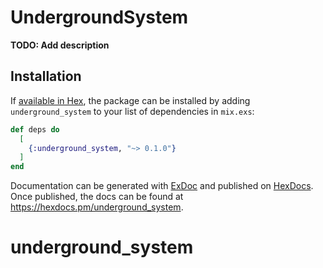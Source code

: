 # UndergroundSystem

**TODO: Add description**

## Installation

If [available in Hex](https://hex.pm/docs/publish), the package can be installed
by adding `underground_system` to your list of dependencies in `mix.exs`:

```elixir
def deps do
  [
    {:underground_system, "~> 0.1.0"}
  ]
end
```

Documentation can be generated with [ExDoc](https://github.com/elixir-lang/ex_doc)
and published on [HexDocs](https://hexdocs.pm). Once published, the docs can
be found at <https://hexdocs.pm/underground_system>.

# underground_system
